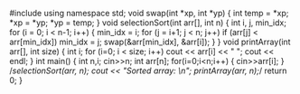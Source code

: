#include <iostream>
using namespace std;
void swap(int *xp, int *yp)
{
	int temp = *xp;
	*xp = *yp;
	*yp = temp;
}
void selectionSort(int arr[], int n)
{
	int i, j, min_idx;
	for (i = 0; i < n-1; i++)
	{
		min_idx = i;
		for (j = i+1; j < n; j++)
		if (arr[j] < arr[min_idx])
			min_idx = j;
		swap(&arr[min_idx], &arr[i]);
	}
}
void printArray(int arr[], int size)
{
	int i;
	for (i=0; i < size; i++)
		cout << arr[i] << " ";
	cout << endl;
}
int main()
{
    int n,i;
    cin>>n;
    int arr[n];
	for(i=0;i<n;i++)
    {
        cin>>arr[i];
    }
	/*selectionSort(arr, n);
	cout << "Sorted array: \n";
	printArray(arr, n);*/
	return 0;
}

